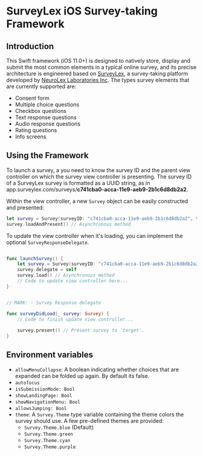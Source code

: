 # SurveyLex iOS Survey-taking Framework

## Introduction
This Swift framework (iOS 11.0+) is designed to natively store, display and submit the most common elements in a typical online survey, and its precise architecture is engineered based on  [SurveyLex](https://www.surveylex.com), a survey-taking platform developed by [NeuroLex Laboratories Inc](https://neurolex.ai). The types survey elements that are currently supported are:
- Consent form
- Multiple choice questions
- Checkbox questions
- Text response questions
- Audio response questions
- Rating questions
- Info screens

## Using the Framework
To launch a survey, a you need to know the survey ID and the parent view controller on which the survey view controller is presenting. The survey ID of a SurveyLex survey is formatted as a UUID string, as in app.surveylex.com/surveys/**c741cba0-acca-11e9-aeb9-2b1c6d8db2a2**.

Within the view controller, a new `Survey` object can be easily constructed and presented:

```swift
let survey = Survey(surveyID: "c741cba0-acca-11e9-aeb9-2b1c6d8db2a2", target: self)
survey.loadAndPresent() // Asynchronous method
```

To update the view controller when it's loading, you can implement the optional `SurveyResponseDelegate`.

```swift

func launchSurvey() {
    let survey = Survey(surveyID: "c741cba0-acca-11e9-aeb9-2b1c6d8db2a2", target: self)
    survey.delegate = self
    survey.load() // Asynchronous method
    // Code to update view controller here...
}


// MARK: - Survey Response delegate

func surveyDidLoad(_ survey: Survey) {
    // Code to finish update view controller...
    
    survey.present() // Present survey to `target`.
}
```

## Environment variables
- `allowMenuCollapse`: A boolean indicating whether choices that are expanded can be folded up again. By default its false.
- `autofocus`
- `isSubmissionMode: Bool`
- `showLandingPage: Bool`
- `showNavigationMenu: Bool`
- `allowsJumping: Bool`
- `theme`: A `Survey.Theme` type variable containing the theme colors the survey should use. A few pre-defined themes are provided:
  - `Survey.Theme.blue` (Default)
  - `Survey.Theme.green`
  - `Survey.Theme.cyan`
  - `Survey.Theme.purple`
